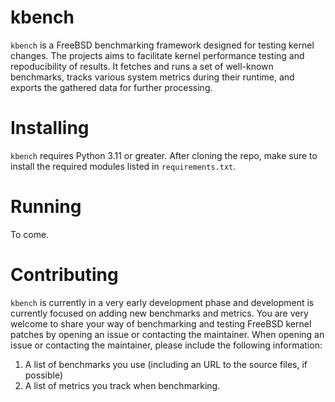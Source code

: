 # kbench
`kbench` is a FreeBSD benchmarking framework designed for testing kernel changes.
The projects aims to facilitate kernel performance testing and repoducibility of results.
It fetches and runs a set of well-known benchmarks, tracks various system metrics during their runtime, and exports the gathered data for further processing.

# Installing
`kbench` requires Python 3.11 or greater. After cloning the repo, make sure to install the required modules listed in `requirements.txt`.

# Running
To come.

# Contributing
`kbench` is currently in a very early development phase and development is currently focused on adding new benchmarks and metrics. 
You are very welcome to share your way of benchmarking and testing FreeBSD kernel patches by opening an issue or contacting the maintainer.
When opening an issue or contacting the maintainer, please include the following information:
1. A list of benchmarks you use (including an URL to the source files, if possible)
2. A list of metrics you track when benchmarking.
